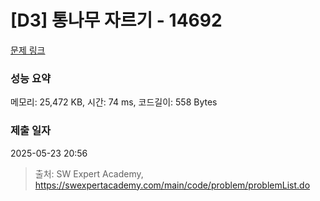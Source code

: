 # [D3] 통나무 자르기 - 14692 

[문제 링크](https://swexpertacademy.com/main/code/problem/problemDetail.do?contestProbId=AYJW0g-qlO8DFASv) 

### 성능 요약

메모리: 25,472 KB, 시간: 74 ms, 코드길이: 558 Bytes

### 제출 일자

2025-05-23 20:56



> 출처: SW Expert Academy, https://swexpertacademy.com/main/code/problem/problemList.do